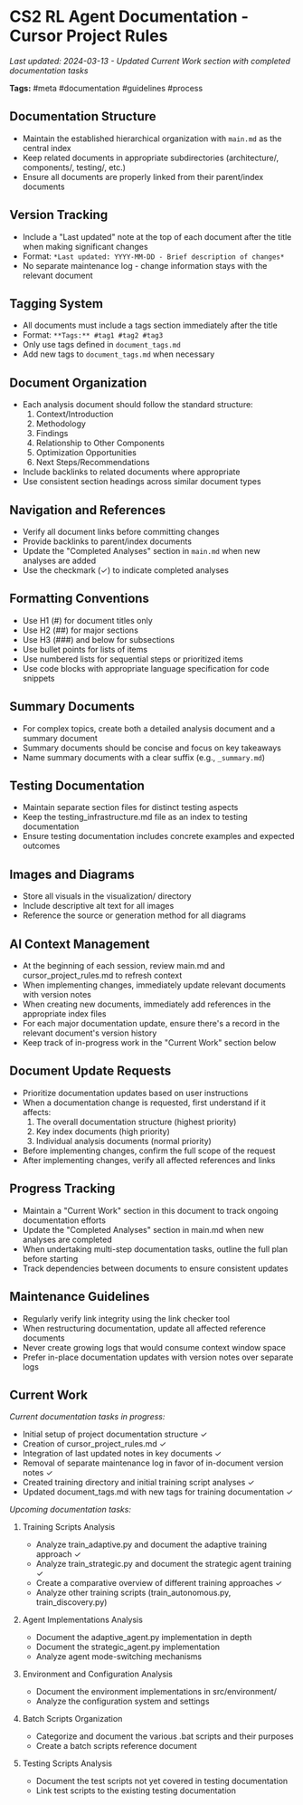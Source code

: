 # CS2 RL Agent Documentation - Cursor Project Rules

*Last updated: 2024-03-13 - Updated Current Work section with completed documentation tasks*

**Tags:** #meta #documentation #guidelines #process

## Documentation Structure
- Maintain the established hierarchical organization with `main.md` as the central index
- Keep related documents in appropriate subdirectories (architecture/, components/, testing/, etc.)
- Ensure all documents are properly linked from their parent/index documents

## Version Tracking
- Include a "Last updated" note at the top of each document after the title when making significant changes
- Format: `*Last updated: YYYY-MM-DD - Brief description of changes*`
- No separate maintenance log - change information stays with the relevant document

## Tagging System
- All documents must include a tags section immediately after the title
- Format: `**Tags:** #tag1 #tag2 #tag3`
- Only use tags defined in `document_tags.md`
- Add new tags to `document_tags.md` when necessary

## Document Organization
- Each analysis document should follow the standard structure:
  1. Context/Introduction
  2. Methodology
  3. Findings
  4. Relationship to Other Components
  5. Optimization Opportunities
  6. Next Steps/Recommendations
- Include backlinks to related documents where appropriate
- Use consistent section headings across similar document types

## Navigation and References
- Verify all document links before committing changes
- Provide backlinks to parent/index documents
- Update the "Completed Analyses" section in `main.md` when new analyses are added
- Use the checkmark (✓) to indicate completed analyses

## Formatting Conventions
- Use H1 (#) for document titles only
- Use H2 (##) for major sections
- Use H3 (###) and below for subsections
- Use bullet points for lists of items
- Use numbered lists for sequential steps or prioritized items
- Use code blocks with appropriate language specification for code snippets

## Summary Documents
- For complex topics, create both a detailed analysis document and a summary document
- Summary documents should be concise and focus on key takeaways
- Name summary documents with a clear suffix (e.g., `_summary.md`)

## Testing Documentation
- Maintain separate section files for distinct testing aspects
- Keep the testing_infrastructure.md file as an index to testing documentation
- Ensure testing documentation includes concrete examples and expected outcomes

## Images and Diagrams
- Store all visuals in the visualization/ directory
- Include descriptive alt text for all images
- Reference the source or generation method for all diagrams

## AI Context Management
- At the beginning of each session, review main.md and cursor_project_rules.md to refresh context
- When implementing changes, immediately update relevant documents with version notes
- When creating new documents, immediately add references in the appropriate index files
- For each major documentation update, ensure there's a record in the relevant document's version history
- Keep track of in-progress work in the "Current Work" section below

## Document Update Requests
- Prioritize documentation updates based on user instructions
- When a documentation change is requested, first understand if it affects:
  1. The overall documentation structure (highest priority)
  2. Key index documents (high priority)
  3. Individual analysis documents (normal priority)
- Before implementing changes, confirm the full scope of the request
- After implementing changes, verify all affected references and links

## Progress Tracking
- Maintain a "Current Work" section in this document to track ongoing documentation efforts
- Update the "Completed Analyses" section in main.md when new analyses are completed
- When undertaking multi-step documentation tasks, outline the full plan before starting
- Track dependencies between documents to ensure consistent updates

## Maintenance Guidelines
- Regularly verify link integrity using the link checker tool
- When restructuring documentation, update all affected reference documents
- Never create growing logs that would consume context window space
- Prefer in-place documentation updates with version notes over separate logs 

## Current Work
*Current documentation tasks in progress:*
- Initial setup of project documentation structure ✓
- Creation of cursor_project_rules.md ✓
- Integration of last updated notes in key documents ✓
- Removal of separate maintenance log in favor of in-document version notes ✓
- Created training directory and initial training script analyses ✓
- Updated document_tags.md with new tags for training documentation ✓

*Upcoming documentation tasks:*
1. Training Scripts Analysis
   - Analyze train_adaptive.py and document the adaptive training approach ✓
   - Analyze train_strategic.py and document the strategic agent training ✓
   - Create a comparative overview of different training approaches ✓
   - Analyze other training scripts (train_autonomous.py, train_discovery.py)

2. Agent Implementations Analysis
   - Document the adaptive_agent.py implementation in depth
   - Document the strategic_agent.py implementation
   - Analyze agent mode-switching mechanisms

3. Environment and Configuration Analysis
   - Document the environment implementations in src/environment/
   - Analyze the configuration system and settings

4. Batch Scripts Organization
   - Categorize and document the various .bat scripts and their purposes
   - Create a batch scripts reference document

5. Testing Scripts Analysis
   - Document the test scripts not yet covered in testing documentation
   - Link test scripts to the existing testing documentation 